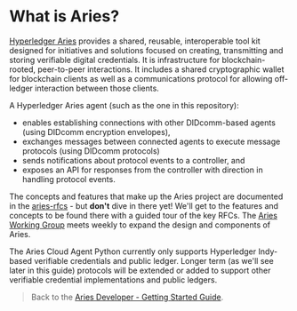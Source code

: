 # What is Aries?

[Hyperledger Aries](https://www.hyperledger.org/projects/aries) provides a shared, reusable, interoperable tool kit designed for initiatives and solutions focused on creating, transmitting and storing verifiable digital credentials. It is infrastructure for blockchain-rooted, peer-to-peer interactions. It includes a shared cryptographic wallet for blockchain clients as well as a communications protocol for allowing off-ledger interaction between those clients.  

A Hyperledger Aries agent (such as the one in this repository):

* enables establishing connections with other DIDcomm-based agents (using DIDcomm encryption envelopes),
* exchanges messages between connected agents to execute message protocols (using DIDcomm protocols)
* sends notifications about protocol events to a controller, and
* exposes an API for responses from the controller with direction in handling protocol events.

The concepts and features that make up the Aries project are documented in the [aries-rfcs](https://github.com/hyperledger/aries-rfcs) - but **don't** dive in there yet! We'll get to the features and concepts to be found there with a guided tour of the key RFCs. The [Aries Working Group](https://wiki.hyperledger.org/display/ARIES/Aries+Working+Group) meets weekly to expand the design and components of Aries.

The Aries Cloud Agent Python currently only supports Hyperledger Indy-based verifiable credentials and public ledger. Longer term (as we'll see later in this guide) protocols will be extended or added to support other verifiable credential implementations and public ledgers.

> Back to the [Aries Developer - Getting Started Guide](README.md).